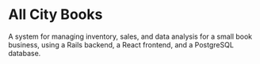 # All City Books

A system for managing inventory, sales, and data analysis for a small book business, using a Rails backend, a React frontend, and a PostgreSQL database.
